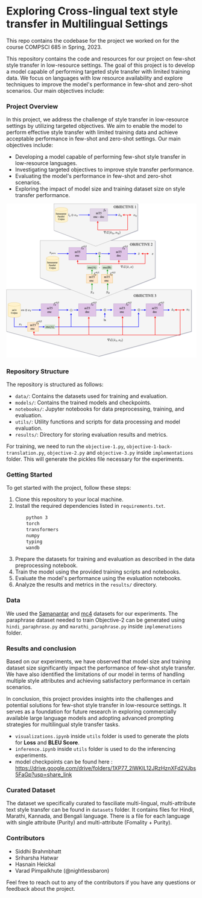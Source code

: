 # Exploring Cross-lingual text style transfer in Multilingual Settings

This repo contains the codebase for the project we worked on for the course COMPSCI 685 in Spring, 2023.

This repository contains the code and resources for our project on few-shot style transfer in low-resource settings. The goal of this project is to develop a model capable of performing targeted style transfer with limited training data. We focus on languages with low resource availability and explore techniques to improve the model's performance in few-shot and zero-shot scenarios. Our main objectives include:

### Project Overview

In this project, we address the challenge of style transfer in low-resource settings by utilizing targeted objectives. We aim to enable the model to perform effective style transfer with limited training data and achieve acceptable performance in few-shot and zero-shot settings. Our main objectives include:

- Developing a model capable of performing few-shot style transfer in low-resource languages.
- Investigating targeted objectives to improve style transfer performance.
- Evaluating the model's performance in few-shot and zero-shot scenarios.
- Exploring the impact of model size and training dataset size on style transfer performance.

![pipeline](https://github.com/Sriharsha-hatwar/multi-lingual-text-style-transfer/blob/main/pipeline.png)

### Repository Structure

The repository is structured as follows:

- `data/`: Contains the datasets used for training and evaluation.
- `models/`: Contains the trained models and checkpoints.
- `notebooks/`: Jupyter notebooks for data preprocessing, training, and evaluation.
- `utils/`: Utility functions and scripts for data processing and model evaluation.
- `results/`: Directory for storing evaluation results and metrics.

For training, we need to run the `objective-1.py`, `objective-1-back-translation.py`, `objective-2.py` and `objective-3.py` inside `implementations` folder. This will generate the pickles file necessary for the experiments. 

### Getting Started

To get started with the project, follow these steps:

1. Clone this repository to your local machine.
2. Install the required dependencies listed in `requirements.txt`.
    ```
        python 3 
        torch 
        transformers
        numpy 
        typing
        wandb
    ```
3. Prepare the datasets for training and evaluation as described in the data preprocessing notebook.
4. Train the model using the provided training scripts and notebooks.
5. Evaluate the model's performance using the evaluation notebooks.
6. Analyze the results and metrics in the `results/` directory.

### Data
We used the [Samanantar](https://huggingface.co/datasets/ai4bharat/samanantar) and [mc4](https://huggingface.co/datasets/mc4) datasets for our experiments. The paraphrase dataset needed to train Objective-2 can be generated using `hindi_paraphrase.py` and `marathi_paraphrase.py` inside `implemenations` folder.

### Results and conclusion

Based on our experiments, we have observed that model size and training dataset size significantly impact the performance of few-shot style transfer. We have also identified the limitations of our model in terms of handling multiple style attributes and achieving satisfactory performance in certain scenarios.

In conclusion, this project provides insights into the challenges and potential solutions for few-shot style transfer in low-resource settings. It serves as a foundation for future research in exploring commercially available large language models and adopting advanced prompting strategies for multilingual style transfer tasks.

- `visualizations.ipynb` inside `utils` folder is used to generate the plots for **Loss** and **BLEU Score**. 
- `inference.ipynb` inside `utils` folder is used to do the inferencing experiments. 
- model checkpoints can be found here : https://drive.google.com/drive/folders/1XP77_2lWKlL12JRzHznXFd2VJbs5FaGp?usp=share_link

### Curated Dataset
The dataset we specifically curated to fasciliate multi-lingual, multi-attribute text style transfer can be found in `datasets` folder. It contains files for Hindi, Marathi, Kannada, and Bengali language. There is a file for each language with single attribute (Purity) and multi-attribute (Fomality + Purity). 

### Contributors

- Siddhi Brahmbhatt
- Sriharsha Hatwar
- Hasnain Heickal
- Varad Pimpalkhute (@nightlessbaron)

Feel free to reach out to any of the contributors if you have any questions or feedback about the project.
